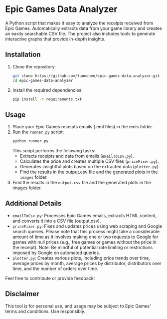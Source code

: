 # Epic Games Data Analyzer

A Python script that makes it easy to analyze the receipts received from Epic Games. Automatically extracts data from your game library and creates an easily searchable CSV file. The project also includes tools to generate interactive graphs that provide in-depth insights.

## Installation

1. Clone the repository:
   ```bash
   git clone https://github.com/tuononen/epic-games-data-analyzer.git
   cd epic-games-data-analyzer
   ```
2. Install the required dependencies:
    ```bash
    pip install -r requirements.txt
    ```

## Usage
1. Place your Epic Games receipts emails (.eml files) in the emls folder.
2. Run the `runner.py` script:
    ```bash
    python runner.py
    ```
    This script performs the following tasks:
    - Extracts receipts and data from emails (`emailToCsv.py`).
    - Calculates the price and creates multiple CSV files (`priceFixer.py`).
    - Generates insightful plots based on the extracted data (`plotter.py`).
    - Find the results in the output.csv file and the generated plots in the `images` folder.
3. Find the results in the `output.csv` file and the generated plots in the images folder.

## Additional Details
- `emailToCsv.py`: Processes Epic Games emails, extracts HTML content, and converts it into a CSV file (output.csv).
- `priceFixer.py`: Fixes and updates prices using web scraping and Google search queries. Please note that this process might take a considerable amount of time as it involves making one or two requests to Google for games with null prices (e.g., free games or games without the price in the receipt). Note: Be mindful of potential rate limiting or restrictions imposed by Google on automated queries.
- `plotter.py`: Creates various plots, including price trends over time, average prices by month, average prices by distributor, distributors over time, and the number of orders over time.

Feel free to contribute or provide feedback!

## Disclaimer
This tool is for personal use, and usage may be subject to Epic Games' terms and conditions. Use responsibly.
